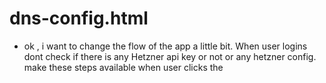 # dns-config.html

- ok , i want to change the flow of the app  a little bit. When user logins dont check if there is any Hetzner api key or not or any hetzner config. make these steps available when user clicks the  
